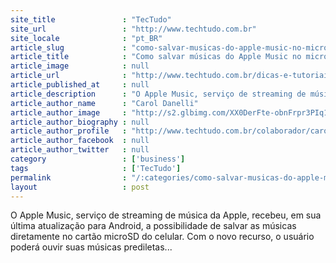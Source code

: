 ```yaml
---
site_title               : "TecTudo"
site_url                 : "http://www.techtudo.com.br"
site_locale              : "pt_BR"
article_slug             : "como-salvar-musicas-do-apple-music-no-microsd-do-android"
article_title            : "Como salvar músicas do Apple Music no microSD do Android"
article_image            : null
article_url              : "http://www.techtudo.com.br/dicas-e-tutoriais/noticia/2016/02/como-salvar-musicas-do-apple-music-no-microsd-do-android.html"
article_published_at     : null
article_description      : "O Apple Music, serviço de streaming de música da Apple, recebeu, em sua última atualização para Android, a possibilidade de salvar as músicas diretamente no cartão microSD do celular. Com o novo recurso, o usuário poderá ouvir suas músicas prediletas..."
article_author_name      : "Carol Danelli"
article_author_image     : "http://s2.glbimg.com/XX0DerFte-obnFrpr3PIq1pquTc=/30x30/s2.glbimg.com/50vrKVq2M5T0aPcJ0tqg0ivYKHg=/0x0:140x140/140x140/s.glbimg.com/po/tt2/f/original/2014/01/17/carol_danelli.jpg"
article_author_biography : null
article_author_profile   : "http://www.techtudo.com.br/colaborador/carol-danelli.html"
article_author_facebook  : null
article_author_twitter   : null
category                 : ['business']
tags                     : ['TecTudo']
permalink                : "/:categories/como-salvar-musicas-do-apple-music-no-microsd-do-android/"
layout                   : post
---
```


O Apple Music, serviço de streaming de música da Apple, recebeu, em sua última atualização para Android, a possibilidade de salvar as músicas diretamente no cartão microSD do celular. Com o novo recurso, o usuário poderá ouvir suas músicas prediletas...
